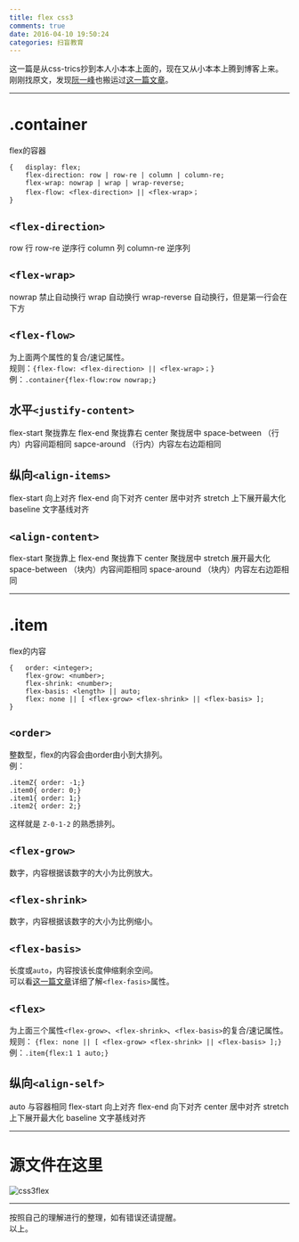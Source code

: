```yaml
---
title: flex css3
comments: true
date: 2016-04-10 19:50:24
categories: 扫盲教育
---
```


这一篇是从css-trics抄到本人小本本上面的，现在又从小本本上腾到博客上来。  
刚刚找原文，发现[阮一峰](//www.ruanyifeng.com/blog/2015/07/flex-grammar.html)也搬运过[这一篇文章](https://css-tricks.com/snippets/css/a-guide-to-flexbox/#flexbox-background)。  

***

# .container

flex的容器  

```
{	display: flex;
	flex-direction: row | row-re | column | column-re;
	flex-wrap: nowrap | wrap | wrap-reverse;
	flex-flow: <flex-direction> || <flex-wrap>；
}
```

## `<flex-direction>`

row 行
row-re 逆序行
column 列
column-re 逆序列

## `<flex-wrap>`

nowrap 禁止自动换行 
wrap 自动换行
wrap-reverse 自动换行，但是第一行会在下方

## `<flex-flow>`

为上面两个属性的复合/速记属性。  
规则：`{flex-flow: <flex-direction> || <flex-wrap>；}`
例：`.container{flex-flow:row nowrap;}`  

## **水平**`<justify-content>`

flex-start 聚拢靠左
flex-end 聚拢靠右
center 聚拢居中
space-between （行内）内容间距相同
sapce-around （行内）内容左右边距相同

## **纵向**`<align-items>`

flex-start 向上对齐
flex-end 向下对齐
center 居中对齐
stretch 上下展开最大化
baseline 文字基线对齐

## `<align-content>`

flex-start 聚拢靠上
flex-end 聚拢靠下
center 聚拢居中
stretch 展开最大化
space-between （块内）内容间距相同
space-around （块内）内容左右边距相同

***

# .item

flex的内容  

```
{	order: <integer>;
	flex-grow: <number>;
	flex-shrink: <number>;
	flex-basis: <length> || auto;
	flex: none || [ <flex-grow> <flex-shrink> || <flex-basis> ];
}
```

## `<order>`

整数型，flex的内容会由order由小到大排列。  
例：  

```
.itemZ{ order: -1;}
.item0{ order: 0;}
.item1{ order: 1;} 
.item2{ order: 2;}
```

这样就是 `Z-0-1-2` 的熟悉排列。

## `<flex-grow>`

数字，内容根据该数字的大小为比例放大。  

## `<flex-shrink>`

数字，内容根据该数字的大小为比例缩小。  

## `<flex-basis>`

长度或`auto`，内容按该长度伸缩剩余空间。  
可以看[这一篇文章](https://css-tricks.com/almanac/properties/f/flex-basis/)详细了解`<flex-fasis>`属性。  

## `<flex>`

为上面三个属性`<flex-grow>`、`<flex-shrink>`、`<flex-basis>`的复合/速记属性。  
规则： `{flex: none || [ <flex-grow> <flex-shrink> || <flex-basis> ];}`
例：`.item{flex:1 1 auto;}`    

## **纵向**`<align-self>`

auto 与容器相同
flex-start 向上对齐
flex-end 向下对齐
center 居中对齐
stretch 上下展开最大化
baseline 文字基线对齐

***

# 源文件在这里

![css3flex](//7xs4ih.com1.z0.glb.clouddn.com/css3flex.jpg)

***

按照自己的理解进行的整理，如有错误还请提醒。  
以上。

